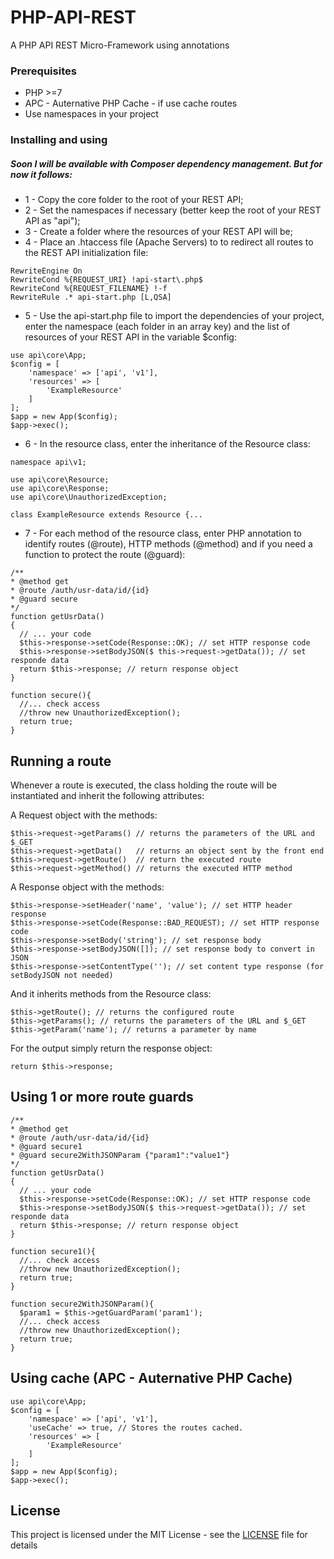 PHP-API-REST
============
A PHP API REST Micro-Framework using annotations

### Prerequisites

* PHP >=7
* APC - Auternative PHP Cache - if use cache routes
* Use namespaces in your project

### Installing and using

##### Soon I will be available with Composer dependency management. But for now it follows:

* 1 - Copy the core folder to the root of your REST API;
* 2 - Set the namespaces if necessary (better keep the root of your REST API as "api");
* 3 - Create a folder where the resources of your REST API will be;
* 4 - Place an .htaccess file (Apache Servers) to to redirect all routes to the REST API initialization file:
```
RewriteEngine On
RewriteCond %{REQUEST_URI} !api-start\.php$
RewriteCond %{REQUEST_FILENAME} !-f
RewriteRule .* api-start.php [L,QSA]
```

* 5 - Use the api-start.php file to import the dependencies of your project, enter the namespace (each folder in an array key) and the list of resources of your REST API in the variable $config:
```
use api\core\App;
$config = [
    'namespace' => ['api', 'v1'],
    'resources' => [
        'ExampleResource'
    ]
];
$app = new App($config);
$app->exec();
```

* 6 - In the resource class, enter the inheritance of the Resource class:
```
namespace api\v1;

use api\core\Resource;
use api\core\Response;
use api\core\UnauthorizedException;

class ExampleResource extends Resource {...
```

* 7 - For each method of the resource class, enter PHP annotation to identify routes (@route), HTTP methods (@method) and if you need a function to protect the route (@guard):
```
/**
* @method get
* @route /auth/usr-data/id/{id}
* @guard secure
*/
function getUsrData()
{
  // ... your code
  $this->response->setCode(Response::OK); // set HTTP response code
  $this->response->setBodyJSON($ this->request->getData()); // set responde data
  return $this->response; // return response object
}

function secure(){
  //... check access
  //throw new UnauthorizedException();
  return true;
}
```
## Running a route

Whenever a route is executed, the class holding the route will be instantiated and inherit the following attributes:

A Request object with the methods:
```
$this->request->getParams() // returns the parameters of the URL and $_GET
$this->request->getData()   // returns an object sent by the front end
$this->request->getRoute()  // return the executed route
$this->request->getMethod() // returns the executed HTTP method
```
A Response object with the methods:
```
$this->response->setHeader('name', 'value'); // set HTTP header response
$this->response->setCode(Response::BAD_REQUEST); // set HTTP response code
$this->response->setBody('string'); // set response body
$this->response->setBodyJSON([]); // set response body to convert in JSON
$this->response->setContentType(''); // set content type response (for setBodyJSON not needed)
```
And it inherits methods from the Resource class:
```
$this->getRoute(); // returns the configured route
$this->getParams(); // returns the parameters of the URL and $_GET
$this->getParam('name'); // returns a parameter by name
```
For the output simply return the response object:
```
return $this->response;
```
## Using 1 or more route guards
```
/**
* @method get
* @route /auth/usr-data/id/{id}
* @guard secure1
* @guard secure2WithJSONParam {"param1":"value1"}
*/
function getUsrData()
{
  // ... your code
  $this->response->setCode(Response::OK); // set HTTP response code
  $this->response->setBodyJSON($ this->request->getData()); // set responde data
  return $this->response; // return response object
}

function secure1(){
  //... check access
  //throw new UnauthorizedException();
  return true;
}

function secure2WithJSONParam(){
  $param1 = $this->getGuardParam('param1');
  //... check access
  //throw new UnauthorizedException();
  return true;
}
```
## Using cache (APC - Auternative PHP Cache)
```
use api\core\App;
$config = [
    'namespace' => ['api', 'v1'],
    'useCache' => true, // Stores the routes cached.
    'resources' => [
        'ExampleResource'
    ]
];
$app = new App($config);
$app->exec();
```
## License

This project is licensed under the MIT License - see the [LICENSE](LICENSE) file for details

        
